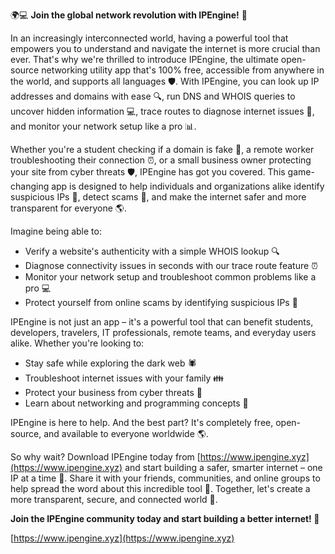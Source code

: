 🌍💻 **Join the global network revolution with IPEngine!** 🚀

In an increasingly interconnected world, having a powerful tool that empowers you to understand and navigate the internet is more crucial than ever. That's why we're thrilled to introduce IPEngine, the ultimate open-source networking utility app that's 100% free, accessible from anywhere in the world, and supports all languages 🛡️. With IPEngine, you can look up IP addresses and domains with ease 🔍, run DNS and WHOIS queries to uncover hidden information 💻, trace routes to diagnose internet issues 👀, and monitor your network setup like a pro 📊.

Whether you're a student checking if a domain is fake 🤔, a remote worker troubleshooting their connection ⏰, or a small business owner protecting your site from cyber threats 🛡️, IPEngine has got you covered. This game-changing app is designed to help individuals and organizations alike identify suspicious IPs 👀, detect scams 💸, and make the internet safer and more transparent for everyone 🌎.

Imagine being able to:

* Verify a website's authenticity with a simple WHOIS lookup 🔍
* Diagnose connectivity issues in seconds with our trace route feature ⏰
* Monitor your network setup and troubleshoot common problems like a pro 💻
* Protect yourself from online scams by identifying suspicious IPs 👀

IPEngine is not just an app – it's a powerful tool that can benefit students, developers, travelers, IT professionals, remote teams, and everyday users alike. Whether you're looking to:

* Stay safe while exploring the dark web 🕷️
* Troubleshoot internet issues with your family 👪
* Protect your business from cyber threats 💸
* Learn about networking and programming concepts 🔧

IPEngine is here to help. And the best part? It's completely free, open-source, and available to everyone worldwide 🌎.

So why wait? Download IPEngine today from [https://www.ipengine.xyz](https://www.ipengine.xyz) and start building a safer, smarter internet – one IP at a time 🔗. Share it with your friends, communities, and online groups to help spread the word about this incredible tool 📢. Together, let's create a more transparent, secure, and connected world 🌟.

**Join the IPEngine community today and start building a better internet! 💪**

[https://www.ipengine.xyz](https://www.ipengine.xyz)
